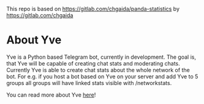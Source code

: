 This repo is based on https://gitlab.com/chgaida/panda-statistics by https://gitlab.com/chgaida
# About Yve
Yve is a Python based Telegram bot, currently in development. The goal is, that Yve will be capable of creating chat stats and moderating chats.
Currently Yve is able to create chat stats about the whole network of the bot. For e.g. if you host a bot based on Yve on your server and add Yve to 5 groups all groups will have linked stats visible with /networkstats.

You can read more about Yve [here](https://www.buymeacoffee.com/thisdudeisvegan/yve-teelegram-bot-v0-0-2)!
